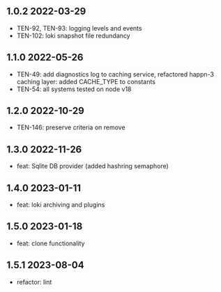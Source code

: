 1.0.2 2022-03-29
-----------------
  - TEN-92, TEN-93: logging levels and events
  - TEN-102: loki snapshot  file redundancy

1.1.0 2022-05-26
-----------------
  - TEN-49: add diagnostics log to caching service, refactored happn-3 caching layer: added CACHE_TYPE to constants
  - TEN-54: all systems tested on node v18

1.2.0 2022-10-29
-----------------
  - TEN-146: preserve criteria on remove

1.3.0 2022-11-26
-----------------
  - feat: Sqlite DB provider (added hashring semaphore)

1.4.0 2023-01-11
-----------------
  - feat: loki archiving and plugins 

1.5.0 2023-01-18
-----------------
  - feat: clone functionality

1.5.1 2023-08-04
-----------------
  - refactor: lint
